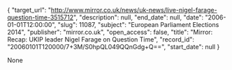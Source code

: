 {
  "target_url": "http://www.mirror.co.uk/news/uk-news/live-nigel-farage-question-time-3515712", 
  "description": null, 
  "end_date": null, 
  "date": "2006-01-01T12:00:00", 
  "slug": 11087, 
  "subject": "European Parliament Elections 2014", 
  "publisher": "mirror.co.uk", 
  "open_access": false, 
  "title": "Mirror: Recap: UKIP leader Nigel Farage on Question Time", 
  "record_id": "20060101T120000/7+3M/S0hpQL049QQnGdg+Q==", 
  "start_date": null
}

None